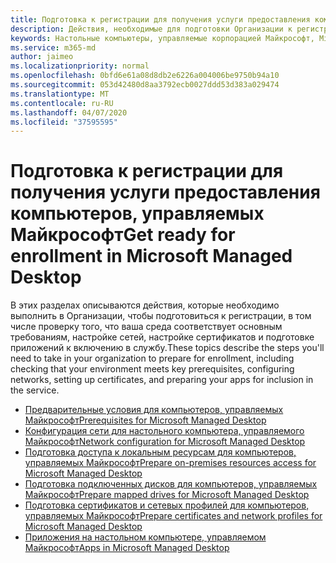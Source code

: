 ```yaml
---
title: Подготовка к регистрации для получения услуги предоставления компьютеров, управляемых Майкрософт
description: Действия, необходимые для подготовки Организации к регистрации
keywords: Настольные компьютеры, управляемые корпорацией Майкрософт, Microsoft 365, служба, документация
ms.service: m365-md
author: jaimeo
ms.localizationpriority: normal
ms.openlocfilehash: 0bfd6e61a08d8db2e6226a004006be9750b94a10
ms.sourcegitcommit: 053d42480d8aa3792ecb0027ddd53d383a029474
ms.translationtype: MT
ms.contentlocale: ru-RU
ms.lasthandoff: 04/07/2020
ms.locfileid: "37595595"
---
```

# <a name="get-ready-for-enrollment-in-microsoft-managed-desktop"></a><span data-ttu-id="aeade-104">Подготовка к регистрации для получения услуги предоставления компьютеров, управляемых Майкрософт</span><span class="sxs-lookup"><span data-stu-id="aeade-104">Get ready for enrollment in Microsoft Managed Desktop</span></span>

<span data-ttu-id="aeade-105">В этих разделах описываются действия, которые необходимо выполнить в Организации, чтобы подготовиться к регистрации, в том числе проверку того, что ваша среда соответствует основным требованиям, настройке сетей, настройке сертификатов и подготовке приложений к включению в службу.</span><span class="sxs-lookup"><span data-stu-id="aeade-105">These topics describe the steps you'll need to take in your organization to prepare for enrollment, including checking that your environment meets key prerequisites, configuring networks, setting up certificates, and preparing your apps for inclusion in the service.</span></span>

- [<span data-ttu-id="aeade-106">Предварительные условия для компьютеров, управляемых Майкрософт</span><span class="sxs-lookup"><span data-stu-id="aeade-106">Prerequisites for Microsoft Managed Desktop</span></span>](prerequisites.md)
- [<span data-ttu-id="aeade-107">Конфигурация сети для настольного компьютера, управляемого Майкрософт</span><span class="sxs-lookup"><span data-stu-id="aeade-107">Network configuration for Microsoft Managed Desktop</span></span>](network.md)
- [<span data-ttu-id="aeade-108">Подготовка доступа к локальным ресурсам для компьютеров, управляемых Майкрософт</span><span class="sxs-lookup"><span data-stu-id="aeade-108">Prepare on-premises resources access for Microsoft Managed Desktop</span></span>](network.md)
- [<span data-ttu-id="aeade-109">Подготовка подключенных дисков для компьютеров, управляемых Майкрософт</span><span class="sxs-lookup"><span data-stu-id="aeade-109">Prepare mapped drives for Microsoft Managed Desktop</span></span>](mapped-drives.md)
- [<span data-ttu-id="aeade-110">Подготовка сертификатов и сетевых профилей для компьютеров, управляемых Майкрософт</span><span class="sxs-lookup"><span data-stu-id="aeade-110">Prepare certificates and network profiles for Microsoft Managed Desktop</span></span>](certs-wifi-lan.md)
- [<span data-ttu-id="aeade-111">Приложения на настольном компьютере, управляемом Майкрософт</span><span class="sxs-lookup"><span data-stu-id="aeade-111">Apps in Microsoft Managed Desktop</span></span>](apps.md)

